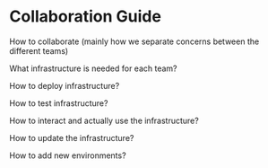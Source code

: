 # Collaboration Guide 

How to collaborate (mainly how we separate concerns between the different teams)

What infrastructure is needed for each team?

How to deploy infrastructure?

How to test infrastructure?

How to interact and actually use the infrastructure?

How to update the infrastructure?

How to add new environments?

